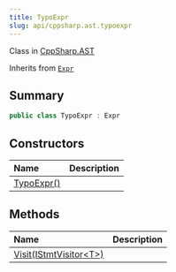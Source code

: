 ```yaml
---
title: TypoExpr
slug: api/cppsharp.ast.typoexpr
---
```

Class in [CppSharp.AST](/api/cppsharp/ast)

Inherits from [`Expr`](/api/cppsharp/ast/expr)

## Summary



```csharp
public class TypoExpr : Expr
```

## Constructors

|Name|Description|
|:---|:---|
|[TypoExpr\(\)](/api/cppsharp/ast/typoexpr//ctor)||

## Methods

|Name|Description|
|:---|:---|
|[Visit\(IStmtVisitor\<T\>\)](/api/cppsharp/ast/typoexpr/visit)||

